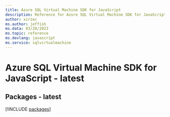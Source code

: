 ```yaml
---
title: Azure SQL Virtual Machine SDK for JavaScript
description: Reference for Azure SQL Virtual Machine SDK for JavaScript
author: xirzec
ms.author: jeffish
ms.data: 03/20/2023
ms.topic: reference
ms.devlang: javascript
ms.service: sqlvirtualmachine
---
```

# Azure SQL Virtual Machine SDK for JavaScript - latest
## Packages - latest
[!INCLUDE [packages](sql-virtual-machine-index.md)]